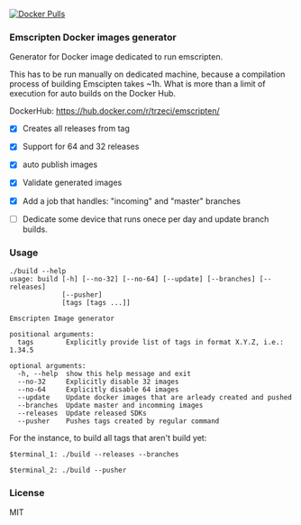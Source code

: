 [![Docker Pulls](https://img.shields.io/docker/pulls/trzeci/emscripten.svg)](https://store.docker.com/community/images/trzeci/emscripten/)

### Emscripten Docker images generator

Generator for Docker image dedicated to run emscripten.

This has to be run manually on dedicated machine, because a compilation process of building Emscipten takes ~1h. What is more than a limit of execution for auto builds on the Docker Hub.

DockerHub: https://hub.docker.com/r/trzeci/emscripten/

- [x] Creates all releases from tag
- [x] Support for 64 and 32 releases
- [x] auto publish images
- [x] Validate generated images
- [x] Add a job that handles: "incoming" and "master" branches
- [ ] Dedicate some device that runs onece per day and update branch builds.


### Usage

```
./build --help
usage: build [-h] [--no-32] [--no-64] [--update] [--branches] [--releases]
             [--pusher]
             [tags [tags ...]]

Emscripten Image generator

positional arguments:
  tags        Explicitly provide list of tags in format X.Y.Z, i.e.: 1.34.5

optional arguments:
  -h, --help  show this help message and exit
  --no-32     Explicitly disable 32 images
  --no-64     Explicitly disable 64 images
  --update    Update docker images that are arleady created and pushed
  --branches  Update master and incomming images
  --releases  Update released SDKs
  --pusher    Pushes tags created by regular command
```

For the instance, to build all tags that aren't build yet:
```
$terminal_1: ./build --releases --branches
```
```
$terminal_2: ./build --pusher
```

### License
MIT


